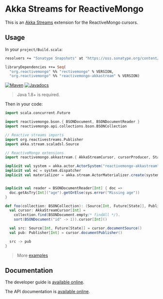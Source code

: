 # Akka Streams for ReactiveMongo

This is an [Akka Streams](http://akka.io) extension for the ReactiveMongo cursors.

## Usage

In your `project/Build.scala`:

```ocaml
resolvers += "Sonatype Snapshots" at "https://oss.sonatype.org/content/repositories/snapshots/"

libraryDependencies ++= Seq(
  "org.reactivemongo" %% "rectivemongo" % VERSION,
  "org.reactivemongo" %% "reactivemongo-akkastream" % VERSION)
```

[![Maven](https://img.shields.io/maven-central/v/org.reactivemongo/reactivemongo-akkastream_2.12.svg)](http://search.maven.org/#search%7Cga%7C1%7Creactivemongo-akkastream) [![Javadocs](https://javadoc.io/badge/org.reactivemongo/reactivemongo-akkastream_2.12.svg)](https://javadoc.io/doc/org.reactivemongo/reactivemongo-akkastream_2.12)

> Java 1.8+ is required.

Then in your code:

```scala
import scala.concurrent.Future

import reactivemongo.bson.{ BSONDocument, BSONDocumentReader }
import reactivemongo.api.collections.bson.BSONCollection

// Reactive streams imports
import org.reactivestreams.Publisher
import akka.stream.scaladsl.Source

// ReactiveMongo extensions
import reactivemongo.akkastream.{ AkkaStreamCursor, cursorProducer, State }

implicit val system = akka.actor.ActorSystem("reactivemongo-akkastream")
implicit val ec = system.dispatcher
implicit val materializer = akka.stream.ActorMaterializer.create(system)


implicit val reader = BSONDocumentReader[Int] { doc =>
  doc.getAsTry[Int]("age").getOrElse(sys.error("Missing age"))
}

def foo(collection: BSONCollection): (Source[Int, Future[State]], Publisher[Int]) = {
  val cursor: AkkaStreamCursor[Int] =
    collection.find(BSONDocument.empty/* findAll */).
    sort(BSONDocument("id" -> 1)).cursor[Int]()

  val src: Source[Int, Future[State]] = cursor.documentSource()
  val pub: Publisher[Int] = cursor.documentPublisher()

  src -> pub
}
```

> More [examples](.src/test/scala/CursorSpec.scala)

## Documentation

The developer guide is [available online](http://reactivemongo.org/releases/0.12/documentation/tutorial/streaming.html#akka-stream).

The API documentation is [available online](https://reactivemongo.github.io/ReactiveMongo-Streaming/0.12/akka-stream/api/).
